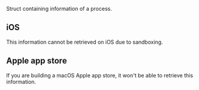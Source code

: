 Struct containing information of a process.

## iOS

This information cannot be retrieved on iOS due to sandboxing.

## Apple app store

If you are building a macOS Apple app store, it won't be able
to retrieve this information.
